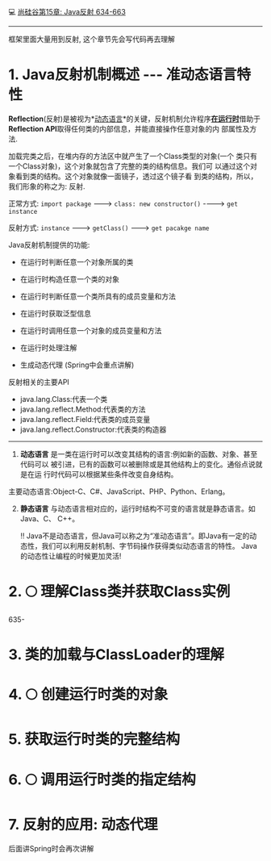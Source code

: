 :computer: [尚硅谷第15章: Java反射 634-663 ](https://www.bilibili.com/video/BV1Kb411W75N?p=636&vd_source=c6866d088ad067762877e4b6b23ab9df)

---
框架里面大量用到反射, 这个章节先会写代码再去理解

# 1. Java反射机制概述 --- 准动态语言特性
**Reflection**(反射)是被视为*<u>动态语言</u>*的关键，反射机制允许程序<u>**在运行时**</u>借助于**Reflection API**取得任何类的内部信息，并能直接操作任意对象的内 部属性及方法.

加载完类之后，在堆内存的方法区中就产生了一个Class类型的对象(一个 类只有一个Class对象)，这个对象就包含了完整的类的结构信息。我们可 以通过这个对象看到类的结构。这个对象就像一面镜子，透过这个镜子看 到类的结构，所以，我们形象的称之为: 反射.

正常方式: `import package` ---> `class: new constructor()` ----> `get instance`

反射方式: `instance`  ---> `getClass()`  ---> `get pacakge name`



 Java反射机制提供的功能: 

+ 在运行时判断任意一个对象所属的类

+ 在运行时构造任意一个类的对象 

+ 在运行时判断任意一个类所具有的成员变量和方法 

+ 在运行时获取泛型信息 

+ 在运行时调用任意一个对象的成员变量和方法 

+ 在运行时处理注解

+ 生成动态代理 (Spring中会重点讲解)



反射相关的主要API

+ java.lang.Class:代表一个类
+ java.lang.reflect.Method:代表类的方法
+ java.lang.reflect.Field:代表类的成员变量
+ java.lang.reflect.Constructor:代表类的构造器	





---

1. **动态语言** 是一类在运行时可以改变其结构的语言:例如新的函数、对象、甚至代码可以
  被引进，已有的函数可以被删除或是其他结构上的变化。通俗点说就是在运 行时代码可以根据某些条件改变自身结构。 

  主要动态语言:Object-C、C#、JavaScript、PHP、Python、Erlang。

2. **静态语言** 与动态语言相对应的，运行时结构不可变的语言就是静态语言。如Java、C、 C++。

    :bangbang: Java不是动态语言，但Java可以称之为“准动态语言”。即Java有一定的动态性，我们可以利用反射机制、字节码操作获得类似动态语言的特性。 Java的动态性让编程的时候更加灵活!






# 2. :full_moon: 理解Class类并获取Class实例

635-













# 3. 类的加载与ClassLoader的理解











# 4. :full_moon: 创建运行时类的对象











# 5. 获取运行时类的完整结构



# 6. :full_moon: 调用运行时类的指定结构



# 7. 反射的应用: 动态代理
后面讲Spring时会再次讲解
